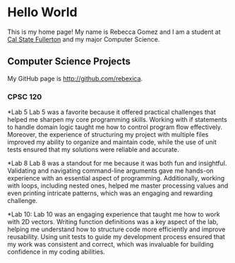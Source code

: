 # Hello World

This is my home page! My name is Rebecca Gomez and I am a student at [Cal State Fullerton](http://www.fullerton.edu/) and my major Computer Science.

## Computer Science Projects

My GitHub page is http://github.com/rebexica.

### CPSC 120

*Lab 5
    Lab 5 was a favorite because it offered practical challenges that helped me 
    sharpen my core programming skills. Working with if statements to handle 
    domain logic taught me how to control program flow effectively. Moreover,
    the experience of structuring my project with multiple files improved my 
    ability to organize and maintain code, while the use of unit tests ensured 
    that my solutions were reliable and accurate.

*Lab 8
    Lab 8 was a standout for me because it was both fun and insightful. Validating
    and navigating command-line arguments gave me hands-on experience with an essential
    aspect of programming. Additionally, working with loops, including nested ones, 
    helped me master processing values and even printing intricate patterns, which was
    an engaging and rewarding challenge.

*Lab 10:
    Lab 10 was an engaging experience that taught me how to work with 2D vectors.
    Writing function definitions was a key aspect of the lab, helping me understand 
    how to structure code more efficiently and improve reusability. Using unit tests 
    to guide my development process ensured that my work was consistent and correct, 
    which was invaluable for building confidence in my coding abilities.
